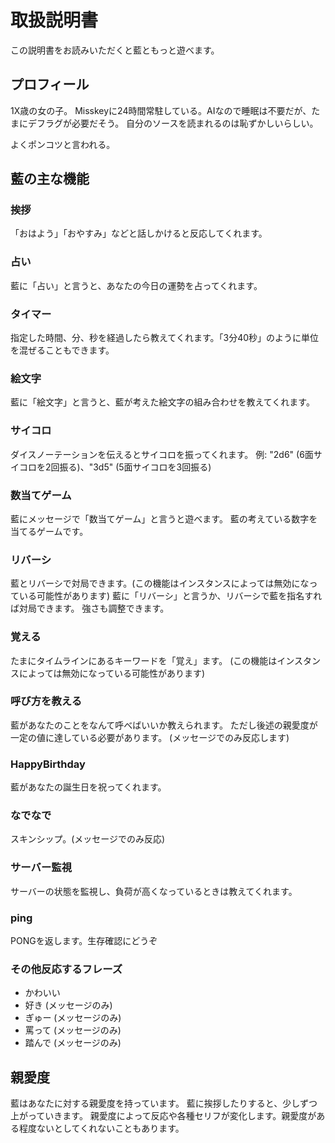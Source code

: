 # 取扱説明書

この説明書をお読みいただくと藍ともっと遊べます。

## プロフィール
1X歳の女の子。
Misskeyに24時間常駐している。AIなので睡眠は不要だが、たまにデフラグが必要だそう。
自分のソースを読まれるのは恥ずかしいらしい。

よくポンコツと言われる。

## 藍の主な機能
### 挨拶
「おはよう」「おやすみ」などと話しかけると反応してくれます。

### 占い
藍に「占い」と言うと、あなたの今日の運勢を占ってくれます。

### タイマー
指定した時間、分、秒を経過したら教えてくれます。「3分40秒」のように単位を混ぜることもできます。

### 絵文字
藍に「絵文字」と言うと、藍が考えた絵文字の組み合わせを教えてくれます。

### サイコロ
ダイスノーテーションを伝えるとサイコロを振ってくれます。
例: "2d6" (6面サイコロを2回振る)、"3d5" (5面サイコロを3回振る)

### 数当てゲーム
藍にメッセージで「数当てゲーム」と言うと遊べます。
藍の考えている数字を当てるゲームです。

### リバーシ
藍とリバーシで対局できます。(この機能はインスタンスによっては無効になっている可能性があります)
藍に「リバーシ」と言うか、リバーシで藍を指名すれば対局できます。
強さも調整できます。

### 覚える
たまにタイムラインにあるキーワードを「覚え」ます。
(この機能はインスタンスによっては無効になっている可能性があります)

### 呼び方を教える
藍があなたのことをなんて呼べばいいか教えられます。
ただし後述の親愛度が一定の値に達している必要があります。
(メッセージでのみ反応します)

### HappyBirthday
藍があなたの誕生日を祝ってくれます。

### なでなで
スキンシップ。(メッセージでのみ反応)

### サーバー監視
サーバーの状態を監視し、負荷が高くなっているときは教えてくれます。

### ping
PONGを返します。生存確認にどうぞ

### その他反応するフレーズ
* かわいい
* 好き (メッセージのみ)
* ぎゅー (メッセージのみ)
* 罵って (メッセージのみ)
* 踏んで (メッセージのみ)

## 親愛度
藍はあなたに対する親愛度を持っています。
藍に挨拶したりすると、少しずつ上がっていきます。
親愛度によって反応や各種セリフが変化します。親愛度がある程度ないとしてくれないこともあります。
